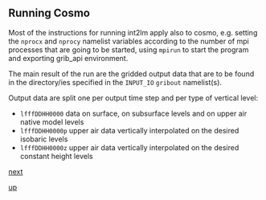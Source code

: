 ## Running Cosmo ##

Most of the instructions for running int2lm apply also to cosmo,
e.g. setting the `nprocx` and `nprocy` namelist variables according to
the number of mpi processes that are going to be started, using
`mpirun` to start the program and exporting grib_api environment.

The main result of the run are the gridded output data that are to be
found in the directory/ies specified in the `INPUT_IO` `gribout`
namelist(s).

Output data are split one per output time step and per type of
vertical level:

 * `lfffDDHH0000` data on surface, on subsurface levels and on upper
   air native model levels
 * `lfffDDHH0000p` upper air data vertically interpolated on the
   desired isobaric levels
 * `lfffDDHH0000z` upper air data vertically interpolated on the
   desired constant height levels

[next](cosmo_in_grads.md)

[up](README.md)